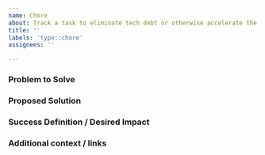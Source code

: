 ```yaml
---
name: Chore
about: Track a task to eliminate tech debt or otherwise accelerate the team
title: ''
labels: 'type::chore'
assignees: ''

---
```


### Problem to Solve
<!-- A clear and concise description of what the problem is. User story format preferred. Don't propose a solution yet -->

### Proposed Solution
<!-- Optional -- what  change might address this in the future -->

### Success Definition / Desired Impact
<!-- What value and impact do you expect this to have for users? How will we know that it worked. Use measurable statements where possible, e.g. "this will reduce the time required to do X" or "this will reduce errors related to Y" -->

### Additional context / links
